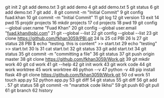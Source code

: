  git init
    2  git add demo.txt
    3  git add demo
    4  git add demo.txt
    5  git status
    6  git add demo.txt
    7  git add .
    8  git commit -m "Initial Commit"
    9  git config fuad.khan
   10  git commit -m "Initial Commit"
   11  git log
   12  git version
   13  exit
   14  pwd
   15  projdir projects
   16  mkdir projects
   17  cd projects
   18  pwd
   19  git config --global user.name "Fuad Khan"
   20  git config --global user.email "fuad.khan@pbi.com"
   21  git --global --list
   22  git config --global --list
   23  git clone https://github.com/fkhan3059/PBI.git
   24  ls
   25  cd PBI
   26  ls
   27  git status
   28  PBI $ echo "testing. this is content" >> start.txt
   29  echo "testing" >> start.txt
   30  ls
   31  cat start.txt
   32  git status
   33  git add start.txt
   34  git status
   35  git commit -m "committing a file"
   36  git status
   37  git push origin master
   38  git clone https://github.com/fkhan3059/Work.git
   39  git mkdir work
   40  git cd work
   41  git --help
   42  git init work
   43  git work code
   44  git work worktree
   45  work worktree
   46  python --v
   47  python -v
   48  pip install flask
   49  git clone https://github.com/fkhan3059/Work.git
   50  cd work
   51  touch app.py
   52  python app.py
   53  git diff
   54  git status
   55  git diff
   56  git add .
   57  git status
   58  git commit -m "marattok code likhsi"
   59  git push
   60  git pull
   61  git branch
   62  history